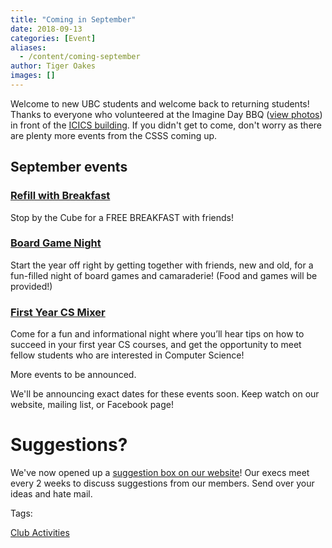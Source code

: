 ```yaml
---
title: "Coming in September"
date: 2018-09-13
categories: [Event]
aliases:
  - /content/coming-september
author: Tiger Oakes
images: []
---
```


Welcome to new UBC students and welcome back to returning students! Thanks to everyone who volunteered at the Imagine Day BBQ ([view photos](https://photos.app.goo.gl/58eSPEGfPT8TLsMSA)) in front of the [ICICS building](http://icics.ubc.ca/). If you didn't get to come, don't worry as there are plenty more events from the CSSS coming up.

September events
----------------

### [Refill with Breakfast](https://ubccsss.org/content/refill-breakfast)

Stop by the Cube for a FREE BREAKFAST with friends!

### [Board Game Night](https://ubccsss.org/content/board-game-night)

Start the year off right by getting together with friends, new and old, for a fun-filled night of board games and camaraderie! (Food and games will be provided!)

### [First Year CS Mixer](https://ubccsss.org/content/first-year-mixer)

Come for a fun and informational night where you’ll hear tips on how to succeed in your first year CS courses, and get the opportunity to meet fellow students who are interested in Computer Science!

More events to be announced.

We'll be announcing exact dates for these events soon. Keep watch on our website, mailing list, or Facebook page!

Suggestions?
============

We've now opened up a [suggestion box on our website](https://ubccsss.org/content/suggestions-box)! Our execs meet every 2 weeks to discuss suggestions from our members. Send over your ideas and hate mail.

Tags: 

[Club Activities](/club)
